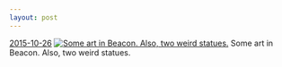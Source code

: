 ```yaml
---
layout: post
---
```


<p>
  <time><a href="/436">2015-10-26</a></time>
  <a href="/436"><img src="{{ site.assets_url }}/436-480.jpg" srcset="{{ site.assets_url }}/436-960.jpg 960w, {{ site.assets_url }}/436-720.jpg 720w, {{ site.assets_url }}/436-480.jpg 480w, {{ site.assets_url }}/436-240.jpg 240w" sizes="(min-width: 700px) 50vw, calc(100vw - 2rem)" alt="Some art in Beacon. Also, two weird statues." /></a>
  <span>Some art in Beacon. Also, two weird statues.</span>
</p>
